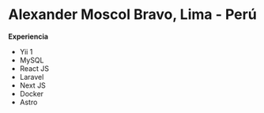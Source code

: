 <h1 >Alexander Moscol Bravo, Lima - Perú</h1>

<strong>Experiencia</strong>

<ul>
  <li>Yii 1</li>
  <li>MySQL</li>
  <li>React JS </li>
  <li>Laravel </li>
  <li>Next JS </li>
  <li>Docker</li>
  <li>Astro</li>
</ul>
